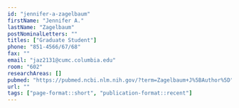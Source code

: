 ```yaml
---
id: "jennifer-a-zagelbaum"
firstName: "Jennifer A."
lastName: "Zagelbaum"
postNominalLetters: ""
titles: ["Graduate Student"]
phone: "851-4566/67/68"
fax: ""
email: "jaz2131@cumc.columbia.edu"
room: "602"
researchAreas: []
pubmed: "https://pubmed.ncbi.nlm.nih.gov/?term=Zagelbaum+J%5BAuthor%5D"
url: ""
tags: ["page-format::short", "publication-format::recent"]
---
```

